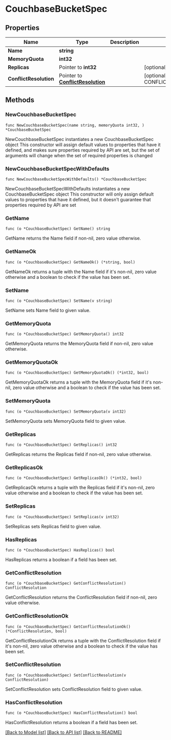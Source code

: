 # CouchbaseBucketSpec

## Properties

Name | Type | Description | Notes
------------ | ------------- | ------------- | -------------
**Name** | **string** |  | 
**MemoryQuota** | **int32** |  | 
**Replicas** | Pointer to **int32** |  | [optional] [default to 1]
**ConflictResolution** | Pointer to [**ConflictResolution**](ConflictResolution.md) |  | [optional] [default to CONFLICTRESOLUTION_SEQNO]

## Methods

### NewCouchbaseBucketSpec

`func NewCouchbaseBucketSpec(name string, memoryQuota int32, ) *CouchbaseBucketSpec`

NewCouchbaseBucketSpec instantiates a new CouchbaseBucketSpec object
This constructor will assign default values to properties that have it defined,
and makes sure properties required by API are set, but the set of arguments
will change when the set of required properties is changed

### NewCouchbaseBucketSpecWithDefaults

`func NewCouchbaseBucketSpecWithDefaults() *CouchbaseBucketSpec`

NewCouchbaseBucketSpecWithDefaults instantiates a new CouchbaseBucketSpec object
This constructor will only assign default values to properties that have it defined,
but it doesn't guarantee that properties required by API are set

### GetName

`func (o *CouchbaseBucketSpec) GetName() string`

GetName returns the Name field if non-nil, zero value otherwise.

### GetNameOk

`func (o *CouchbaseBucketSpec) GetNameOk() (*string, bool)`

GetNameOk returns a tuple with the Name field if it's non-nil, zero value otherwise
and a boolean to check if the value has been set.

### SetName

`func (o *CouchbaseBucketSpec) SetName(v string)`

SetName sets Name field to given value.


### GetMemoryQuota

`func (o *CouchbaseBucketSpec) GetMemoryQuota() int32`

GetMemoryQuota returns the MemoryQuota field if non-nil, zero value otherwise.

### GetMemoryQuotaOk

`func (o *CouchbaseBucketSpec) GetMemoryQuotaOk() (*int32, bool)`

GetMemoryQuotaOk returns a tuple with the MemoryQuota field if it's non-nil, zero value otherwise
and a boolean to check if the value has been set.

### SetMemoryQuota

`func (o *CouchbaseBucketSpec) SetMemoryQuota(v int32)`

SetMemoryQuota sets MemoryQuota field to given value.


### GetReplicas

`func (o *CouchbaseBucketSpec) GetReplicas() int32`

GetReplicas returns the Replicas field if non-nil, zero value otherwise.

### GetReplicasOk

`func (o *CouchbaseBucketSpec) GetReplicasOk() (*int32, bool)`

GetReplicasOk returns a tuple with the Replicas field if it's non-nil, zero value otherwise
and a boolean to check if the value has been set.

### SetReplicas

`func (o *CouchbaseBucketSpec) SetReplicas(v int32)`

SetReplicas sets Replicas field to given value.

### HasReplicas

`func (o *CouchbaseBucketSpec) HasReplicas() bool`

HasReplicas returns a boolean if a field has been set.

### GetConflictResolution

`func (o *CouchbaseBucketSpec) GetConflictResolution() ConflictResolution`

GetConflictResolution returns the ConflictResolution field if non-nil, zero value otherwise.

### GetConflictResolutionOk

`func (o *CouchbaseBucketSpec) GetConflictResolutionOk() (*ConflictResolution, bool)`

GetConflictResolutionOk returns a tuple with the ConflictResolution field if it's non-nil, zero value otherwise
and a boolean to check if the value has been set.

### SetConflictResolution

`func (o *CouchbaseBucketSpec) SetConflictResolution(v ConflictResolution)`

SetConflictResolution sets ConflictResolution field to given value.

### HasConflictResolution

`func (o *CouchbaseBucketSpec) HasConflictResolution() bool`

HasConflictResolution returns a boolean if a field has been set.


[[Back to Model list]](../README.md#documentation-for-models) [[Back to API list]](../README.md#documentation-for-api-endpoints) [[Back to README]](../README.md)


